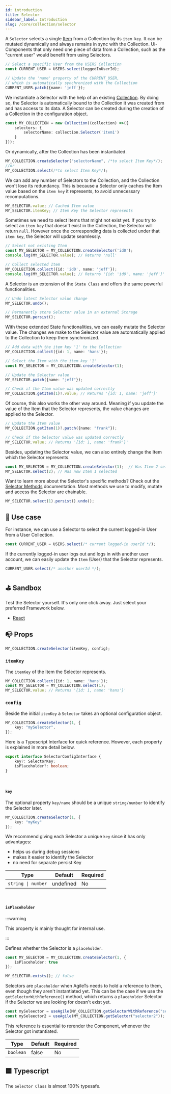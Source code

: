 ```yaml
---
id: introduction
title: Selector
sidebar_label: Introduction
slug: /core/collection/selector
---
```


A `Selector` selects a single [Item](../Introduction.md#-item) from a Collection by its `item key`.
It can be mutated dynamically and always remains in sync with the Collection.
Ui-Components that only need one piece of data from a Collection, such as the "current user"
would benefit from using Selectors.
```ts
// Select a specific User from the USERS Collection
const CURRENT_USER = USERS.select(loggedInUserId);

// Update the 'name' property of the CURRENT_USER,
// which is automatically synchronized with the Collection
CURRENT_USER.patch({name: 'jeff'});
```
We instantiate a Selector with the help of an existing [Collection](../Introduction.md).
By doing so, the Selector is automatically bound to the Collection it was created from
and has access to its data.
A Selector can be created during the creation of a Collection in the configuration object.
```ts {3}
const MY_COLLECTION = new Collection((collection) =>({
    selectors: {
        selectorName: collection.Selector('item1')
    }
}));
```
Or dynamically, after the Collection has been instantiated.
```ts
MY_COLLECTION.createSelector("selectorName", /*to select Item Key*/);
//or
MY_COLLECTION.select(/*to select Item Key*/);
```
We can add any number of Selectors to the Collection,
and the Collection won't lose its redundancy.
This is because a Selector only caches the Item value based on the `item key` it represents,
to avoid unnecessary recomputations.
```ts
MY_SELECTOR.value; // Cached Item value
MY_SELECTOR.itemKey; // Item Key the Selector represents
```
Sometimes we need to select Items that might not exist yet.
If you try to select an `item key` that doesn't exist in the Collection,
the Selector will return `null`.
However once the corresponding data is collected under that `item key`,
the Selector will update seamlessly.
```ts
// Select not existing Item
const MY_SELECTOR = MY_COLLECTION.createSelector('id0');
console.log(MY_SELECTOR.value); // Returns 'null'

// Collect selected Item
MY_COLLECTION.collect({id: 'id0', name: 'jeff'});
console.log(MY_SELECTOR.value); // Returns '{id: 'id0', name: 'jeff'}'
```
A Selector is an extension of the `State Class`
and offers the same powerful functionalities.
```ts
// Undo latest Selector value change
MY_SELECTOR.undo();

// Permanently store Selector value in an external Storage
MY_SELECTOR.persist(); 
```
With these extended State functionalities,
we can easily mutate the Selector value.
The changes we make to the Selector value are automatically applied to the Collection
to keep them synchronized.
```ts
// Add data with the item key '1' to the Collection
MY_COLLECTION.collect({id: 1, name: 'hans'});

// Select the Item with the item key '1'
const MY_SELECTOR = MY_COLLECTION.createSelector(1);

// Update the Selector value
MY_SELECTOR.patch({name: "jeff"});

// Check if the Item value was updated correctly
MY_COLLECTION.getItem(1)?.value; // Returns '{id: 1, name: 'jeff'}'
```
Of course, this also works the other way around.
Meaning if you update the value of the Item that the Selector represents,
the value changes are applied to the Selector.
```ts
// Update the Item value
MY_COLLECTION.getItem(1)?.patch({name: "frank"});

// Check if the Selector value was updated correctly
MY_SELECTOR.value; // Returns '{id: 1, name: 'frank'}'
```
Besides, updating the Selector value,
we can also entirely change the Item which the Selector represents.
```ts
const MY_SELECTOR = MY_COLLECTION.createSelector(1);  // Has Item 2 selected
MY_SELECTOR.select(2); // Has now Item 1 selected
```
Want to learn more about the Selector's specific methods?
Check out the [Selector Methods](./Methods.md) documentation.
Most methods we use to modify, mutate and access the Selector are chainable.
```ts
MY_SELECTOR.select(1).persist().undo();
```


## 🔨 Use case
For instance, we can use a Selector to select the current logged-in User from a User Collection.
```ts
const CURRENT_USER = USERS.select(/* current logged-in userId */);
```
If the currently logged-in user logs out and logs in with another user account,
we can easily update the `Item` (User) that the Selector represents.
```ts
CURRENT_USER.select(/* another userId */);
```


## ⛳️ Sandbox
Test the Selector yourself. It's only one click away. Just select your preferred Framework below.
- [React](https://codesandbox.io/s/agilets-first-selector-rmrxf)


## 📭 Props

```ts
MY_COLLECTION.createSelector(itemKey, config);
```

### `itemKey`

The `itemKey` of the Item the Selector represents.
```ts {2}
MY_COLLECTION.collect({id: 1, name: 'hans'});
const MY_SELECTOR = MY_COLLECTION.select(1);
MY_SELECTOR.value; // Returns '{id: 1, name: 'hans'}'
```

### `config`

Beside the initial `itemKey` a `Selector` takes an optional configuration object.
```ts
MY_COLLECTION.createSelector(1, {
    key: "mySelector",
});
```
Here is a Typescript Interface for quick reference. However,
each property is explained in more detail below.
```ts
export interface SelectorConfigInterface {
    key?: SelectorKey;
    isPlaceholder?: boolean;
}
```

<br/>

#### `key`
The optional property `key/name` should be a unique `string/number` to identify the Selector later.
```ts
MY_COLLECTION.createSelector(1, {
    key: "myKey"
});
```
We recommend giving each Selector a unique `key` since it has only advantages:
- helps us during debug sessions
- makes it easier to identify the Selector
- no need for separate persist Key

| Type               | Default     | Required |
|--------------------|-------------|----------|
| `string \| number` | undefined   | No       |

<br/>

#### `isPlaceholder`

:::warning

This property is mainly thought for internal use.

:::

Defines whether the Selector is a `placeholder`.
```ts
const MY_SELECTOR = MY_COLLECTION.createSelector(1, {
    isPlaceholder: true
});

MY_SELECTOR.exists(); // false
```
Selectors are `placeholder` when AgileTs needs to hold a reference to them,
even though they aren't instantiated yet.
This can be the case if we use the `getSelectorWithReference()` method,
which returns a `placeholder` Selector if the Selector we are looking for doesn't exist yet.
```ts
const mySeleector = useAgile(MY_COLLECTION.getSelectorWithReference("selector1")); // Causes rerender if Selector got created
const mySeleector2 = useAgile(MY_COLLECTION.getSelector("selector2")); // Doesn't causes rerender if Selector got created
```
This reference is essential to rerender the Component,
whenever the Selector got instantiated.

| Type            | Default     | Required |
|-----------------|-------------|----------|
| `boolean`       | false       | No       |


## 🟦 Typescript

The `Selector Class` is almost 100% typesafe.
